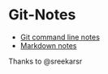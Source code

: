 # Git-Notes

 - [Git command line notes](git-notes.md)
 - [Markdown notes](markdown-notes.md)


Thanks to @sreekarsr
